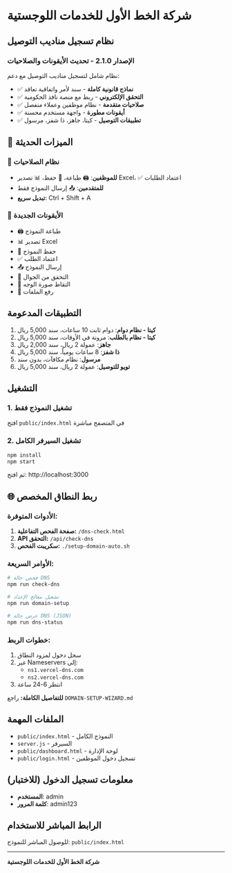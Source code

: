 # شركة الخط الأول للخدمات اللوجستية
## نظام تسجيل مناديب التوصيل

### الإصدار 2.1.0 - تحديث الأيقونات والصلاحيات

نظام شامل لتسجيل مناديب التوصيل مع دعم:

- ✅ **نماذج قانونية كاملة** - سند لأمر واتفاقية تعاقد
- ✅ **التحقق الإلكتروني** - ربط مع منصة نافذ الحكومية
- ✅ **صلاحيات متقدمة** - نظام موظفين وعملاء منفصل
- ✅ **أيقونات مطورة** - واجهة مستخدم محسنة
- ✅ **تطبيقات التوصيل** - كيتا، جاهز، ذا شفز، مرسول

## 🚀 الميزات الحديثة

### 🔐 نظام الصلاحيات
- **للموظفين**: 🖨️ طباعة، 💾 حفظ، 📊 تصدير Excel، ✅ اعتماد الطلبات
- **للمتقدمين**: 📤 إرسال النموذج فقط
- **تبديل سريع**: Ctrl + Shift + A

### 🎨 الأيقونات الجديدة
- 🖨️ طباعة النموذج
- 📊 تصدير Excel  
- 💾 حفظ النموذج
- ✅ اعتماد الطلب
- 📤 إرسال النموذج
- 📱 التحقق من الجوال
- 📸 التقاط صورة الوجه
- 📄 رفع الملفات

## التطبيقات المدعومة
1. **كيتا - نظام دوام**: دوام ثابت 10 ساعات، سند 5,000 ريال
2. **كيتا - نظام بالطلب**: مرونة في الأوقات، سند 5,000 ريال
3. **جاهز**: عمولة 2 ريال، سند 2,000 ريال
4. **ذا شفز**: 8 ساعات يومياً، سند 5,000 ريال
5. **مرسول**: نظام مكافآت، بدون سند
6. **تويو للتوصيل**: عمولة 2 ريال، سند 5,000 ريال

## التشغيل

### 1. تشغيل النموذج فقط
افتح `public/index.html` في المتصفح مباشرة

### 2. تشغيل السيرفر الكامل
```bash
npm install
npm start
```

ثم افتح: http://localhost:3000

## 🌐 ربط النطاق المخصص

### الأدوات المتوفرة:
1. **صفحة الفحص التفاعلية:** `/dns-check.html`
2. **API التحقق:** `/api/check-dns`
3. **سكريبت الفحص:** `./setup-domain-auto.sh`

### الأوامر السريعة:
```bash
# فحص حالة DNS
npm run check-dns

# تشغيل معالج الإعداد
npm run domain-setup

# عرض حالة DNS (JSON)
npm run dns-status
```

### خطوات الربط:
1. سجل دخول لمزود النطاق
2. غير Nameservers إلى:
   - `ns1.vercel-dns.com`
   - `ns2.vercel-dns.com`
3. انتظر 6-24 ساعة

**للتفاصيل الكاملة:** راجع `DOMAIN-SETUP-WIZARD.md`

## الملفات المهمة
- `public/index.html` - النموذج الكامل
- `server.js` - السيرفر
- `public/dashboard.html` - لوحة الإدارة
- `public/login.html` - تسجيل دخول الموظفين

## معلومات تسجيل الدخول (للاختبار)
- **المستخدم**: admin
- **كلمة المرور**: admin123

## الرابط المباشر للاستخدام
للوصول المباشر للنموذج: `public/index.html`

---
**شركة الخط الأول للخدمات اللوجستية**

